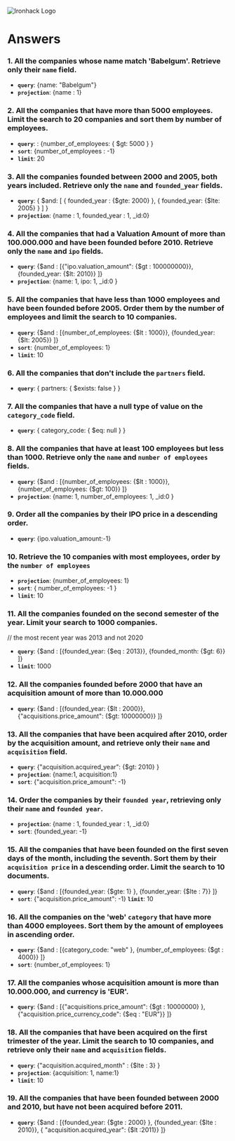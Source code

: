 ![Ironhack Logo](https://i.imgur.com/1QgrNNw.png)

# Answers

### 1. All the companies whose name match 'Babelgum'. Retrieve only their `name` field.

- **`query`**: {name: "Babelgum"}
- **`projection`**: {name : 1}

### 2. All the companies that have more than 5000 employees. Limit the search to 20 companies and sort them by **number of employees**.

- **`query`**: : {number_of_employees: { $gt: 5000 } }
- **`sort`**: {number_of_employees : -1}
- **`limit`**: 20

### 3. All the companies founded between 2000 and 2005, both years included. Retrieve only the `name` and `founded_year` fields.

- **`query`**: { $and: [ { founded_year : {$gte: 2000} }, {  founded_year: {$lte: 2005} } ] }
- **`projection`**: {name : 1, founded_year : 1, _id:0} 


### 4. All the companies that had a Valuation Amount of more than 100.000.000 and have been founded before 2010. Retrieve only the `name` and `ipo` fields.

- **`query`**: {$and : [{"ipo.valuation_amount": {$gt : 100000000}}, {founded_year: {$lt: 2010}} ]}
- **`projection`**: {name: 1, ipo: 1, _id:0 }

### 5. All the companies that have less than 1000 employees and have been founded before 2005. Order them by the number of employees and limit the search to 10 companies.

- **`query`**: {$and : [{number_of_employees: {$lt : 1000}}, {founded_year: {$lt: 2005}} ]}
- **`sort`**: {number_of_employees: 1}
- **`limit`**: 10

### 6. All the companies that don't include the `partners` field.

- **`query`**: { partners: { $exists: false } }

### 7. All the companies that have a null type of value on the `category_code` field.

- **`query`**: { category_code: { $eq: null } }

### 8. All the companies that have at least 100 employees but less than 1000. Retrieve only the `name` and `number of employees` fields.

- **`query`**: {$and : [{number_of_employees: {$lt : 1000}}, {number_of_employees: {$gt: 100}} ]}
- **`projection`**: {name: 1, number_of_employees: 1, _id:0 }

### 9. Order all the companies by their IPO price in a descending order.

- **`query`**: {ipo.valuation_amount:-1}

### 10. Retrieve the 10 companies with most employees, order by the `number of employees`

- **`projection`**: {number_of_employees: 1}
- **`sort`**: { number_of_employees: -1 }
- **`limit`**: 10

### 11. All the companies founded on the second semester of the year. Limit your search to 1000 companies.
// the most recent year was 2013 and not 2020
- **`query`**: {$and : [{founded_year: {$eq : 2013}}, {founded_month: {$gt: 6}} ]}
- **`limit`**: 1000

### 12. All the companies founded before 2000 that have an acquisition amount of more than 10.000.000

- **`query`**: {$and : [{founded_year: {$lt : 2000}}, {"acquisitions.price_amount": {$gt: 10000000}} ]}


### 13. All the companies that have been acquired after 2010, order by the acquisition amount, and retrieve only their `name` and `acquisition` field.

- **`query`**:  {"acquisition.acquired_year": {$gt: 2010} }
- **`projection`**: {name:1, acquisition:1}
- **`sort`**: {"acquisition.price_amount": -1}


### 14. Order the companies by their `founded year`, retrieving only their `name` and `founded year`.


- **`projection`**: {name : 1, founded_year : 1, _id:0} 
- **`sort`**: {founded_year: -1}

### 15. All the companies that have been founded on the first seven days of the month, including the seventh. Sort them by their `acquisition price` in a descending order. Limit the search to 10 documents.

- **`query`**: {$and : [{founded_year: {$gte: 1} }, {founder_year: {$lte : 7}} ]}
- **`sort`**: {"acquisition.price_amount": -1}
 **`limit`**: 10


### 16. All the companies on the 'web' `category` that have more than 4000 employees. Sort them by the amount of employees in ascending order.

- **`query`**: {$and : [{category_code: "web" }, {number_of_employees: {$gt : 4000}} ]}
- **`sort`**: {number_of_employees: 1}

### 17. All the companies whose acquisition amount is more than 10.000.000, and currency is 'EUR'.

- **`query`**: {$and : [{"acquisitions.price_amount": {$gt : 10000000} }, {"acquisition.price_currency_code": {$eq : "EUR"}} ]}


### 18. All the companies that have been acquired on the first trimester of the year. Limit the search to 10 companies, and retrieve only their `name` and `acquisition` fields.

- **`query`**: {"acquisition.acquired_month" : {$lte : 3} }
- **`projection`**: {acquisition: 1, name:1}
- **`limit`**: 10

### 19. All the companies that have been founded between 2000 and 2010, but have not been acquired before 2011.

- **`query`**: {$and : [{founded_year: {$gte : 2000} }, {founded_year: {$lte : 2010}}, { "acquisition.acquired_year":  {$lt :2011}} ]}

